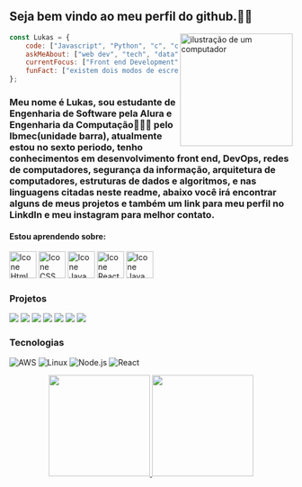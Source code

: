 ## Seja bem vindo ao meu perfil do github.👾🤖

<img src="https://raw.githubusercontent.com/MicaelliMedeiros/micaellimedeiros/master/image/computer-illustration.png" alt="ilustração de um computador" min-width="200px" max-width="200px" width="200px" align="right">

```javascript
const Lukas = {
    code: ["Javascript", "Python", "c", "css"],
    askMeAbout: ["web dev", "tech", "data"],
    currentFocus: ["Front end Development", "DevOps", "Cybersecurity", "Networks"],
    funFact: ["existem dois modos de escrever um código sem errar, mas só o terceiro modo está correto"],
};
```
### Meu nome é Lukas, sou estudante de Engenharia de Software pela Alura e Engenharia da Computação👨🏻‍💻 pelo Ibmec(unidade barra), atualmente estou no sexto periodo, tenho conhecimentos em desenvolvimento front end, DevOps, redes de computadores, segurança da informação, arquitetura de computadores, estruturas de dados e algoritmos, e nas linguagens citadas neste readme, abaixo você irá encontrar alguns de meus projetos e também um link para meu perfil no LinkdIn e meu instagram para melhor contato.

#### Estou aprendendo sobre:
[<img height="48px" width="48px" alt="Icone Html" src="https://skillicons.dev/icons?i=html"/>](https://developer.mozilla.org/pt-BR/docs/Web/HTML)
[<img height="48px" width="48px" alt="Icone CSS" src="https://skillicons.dev/icons?i=css"/>](https://developer.mozilla.org/pt-BR/docs/Web/CSS)
[<img height="48px" width="48px" alt="Icone Java Script" src="https://skillicons.dev/icons?i=js"/>](https://developer.mozilla.org/pt-BR/docs/Web/JavaScript)
[<img height="48px" width="48px" alt="Icone React" src="https://skillicons.dev/icons?i=react"/>](https://pt-br.react.dev)
[<img height="48px" width="48px" alt="Icone Java Script" src="https://skillicons.dev/icons?i=python"/>](https://docs.python.org/pt-br/3/)

### Projetos

[![](https://img.shields.io/badge/-🚀%20Meu%20Currículo-000)](https://lukasdsouza.github.io/meu_curriculo/)
[![](https://img.shields.io/badge/-🚀%20Projeto%20front_end-000)](https://lukasdsouza.github.io/proj_front_end/)
[![](https://img.shields.io/badge/-🚀%20Projeto%20Elenco_Botafogo-000)](https://lukasdsouza.github.io/ap2_dev_web/)
[![](https://img.shields.io/badge/-🚀%20Projeto%20Landing%20Page%20DNC-000)](https://lukasdsouza.github.io/Landing_page_full_stack_DNC/)
[![](https://img.shields.io/badge/-🚀%20Projeto%20Landing%20Page%20Arquitetura-000)](https://projlandingpagearquitetura.netlify.app/)
[![](https://img.shields.io/badge/-🚀%20Projeto%20Portfólio%20Template-000)](https://portfolio-template27.netlify.app/)
[![](https://img.shields.io/badge/-🚀%20Bootcamp%20Landing%20Page%20Model-000)](https://lukasdsouza.github.io/bootcamp_landing_page/)

### Tecnologias

![AWS](https://img.shields.io/badge/-AWS-000?&logo=Amazon-AWS&logoColor=F90)
![Linux](https://img.shields.io/badge/-Linux-000?&logo=Linux)
![Node.js](https://img.shields.io/badge/-Node.js-000?&logo=node.js)
![React](https://img.shields.io/badge/-React-000?&logo=React)

<div align="center">
  <a href="https://github.com/lukasdsouza">
  <img height="180em" src="https://github-readme-stats.vercel.app/api?username=lukasdsouza&show_icons=true&theme=dracula&include_all_commits=true&count_private=true"/>
  <img height="180em" src="https://github-readme-stats.vercel.app/api/top-langs/?username=lukasdsouza&layout=compact&langs_count=7&theme=dracula"/>
</div>





